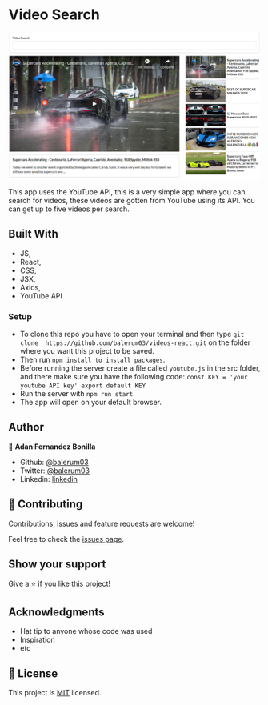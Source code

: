 # Video Search

![screenshot](./appSS.PNG)

This app uses the YouTube API, this is a very simple app where you can search for videos, these videos are gotten from YouTube using its API.
You can get up to five videos per search.

## Built With

- JS,
- React,
- CSS,
- JSX,
- Axios,
- YouTube API

### Setup

- To clone this repo you have to open your terminal and then type `git clone  https://github.com/balerum03/videos-react.git` on the folder where you want this project to be saved.
- Then run `npm install to install packages`.
- Before running the server create a file called `youtube.js` in the src folder, and there make sure you have the following code: `const KEY = 'your youtube API key' export default KEY`
- Run the server with `npm run start`.
- The app will open on your default browser.

## Author

👤 **Adan Fernandez Bonilla**

- Github: [@balerum03](https://github.com/balerum03)
- Twitter: [@balerum03](https://twitter.com/balerum03)
- Linkedin: [linkedin](https://www.linkedin.com/in/adan-fernandez-bonilla/)

## 🤝 Contributing

Contributions, issues and feature requests are welcome!

Feel free to check the [issues page](issues/).

## Show your support

Give a ⭐️ if you like this project!

## Acknowledgments

- Hat tip to anyone whose code was used
- Inspiration
- etc

## 📝 License

This project is [MIT](lic.url) licensed.
